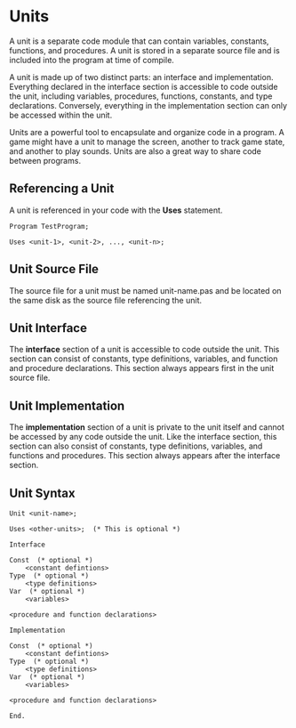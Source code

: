 # Units

A unit is a separate code module that can contain variables, constants,
functions, and procedures.  A unit is stored in a separate source file
and is included into the program at time of compile.

A unit is made up of two distinct parts: an interface and implementation.
Everything declared in the interface section is accessible to code outside
the unit, including variables, procedures, functions, constants, and
type declarations. Conversely, everything in the implementation section
can only be accessed within the unit.

Units are a powerful tool to encapsulate and organize code in a program.
A game might have a unit to manage the screen, another to track game state,
and another to play sounds.  Units are also a great way to share code
between programs.

## Referencing a Unit

A unit is referenced in your code with the **Uses** statement.

```
Program TestProgram;

Uses <unit-1>, <unit-2>, ..., <unit-n>;
```

## Unit Source File

The source file for a unit must be named unit-name.pas and be located
on the same disk as the source file referencing the unit.

## Unit Interface

The **interface** section of a unit is accessible to code outside the unit.
This section can consist of constants, type definitions, variables, and
function and procedure declarations.  This section always appears first in
the unit source file.

## Unit Implementation

The **implementation** section of a unit is private to the unit itself and
cannot be accessed by any code outside the unit.  Like the interface section,
this section can also consist of constants, type definitions, variables, and
functions and procedures.  This section always appears after the interface
section.

## Unit Syntax

```
Unit <unit-name>;

Uses <other-units>;  (* This is optional *)

Interface

Const  (* optional *)
    <constant defintions>
Type  (* optional *)
    <type definitions>
Var  (* optional *)
    <variables>

<procedure and function declarations>

Implementation

Const  (* optional *)
    <constant defintions>
Type  (* optional *)
    <type definitions>
Var  (* optional *)
    <variables>

<procedure and function declarations>

End.
```